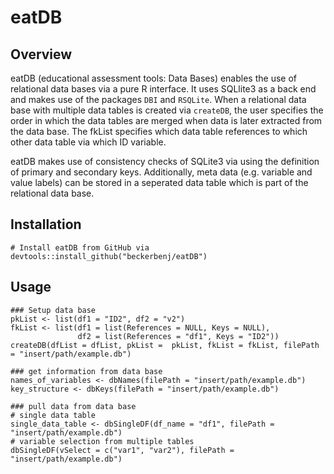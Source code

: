 # eatDB

## Overview

eatDB (educational assessment tools: Data Bases) enables the use of relational data bases via a pure R interface. It uses SQLlite3 as a back end and makes use of the packages `DBI` and `RSQLite`. When a relational data base with multiple data tables is created via `createDB`, the user specifies the order in which the data tables are merged when data is later extracted from the data base. The fkList specifies which data table references to which other data table via which ID variable.

eatDB makes use of consistency checks of SQLite3 via using the definition of primary and secondary keys. Additionally, meta data (e.g. variable and value labels) can be stored in a seperated data table which is part of the relational data base.

## Installation

```
# Install eatDB from GitHub via
devtools::install_github("beckerbenj/eatDB")
```

## Usage

```
### Setup data base
pkList <- list(df1 = "ID2", df2 = "v2")
fkList <- list(df1 = list(References = NULL, Keys = NULL),
               df2 = list(References = "df1", Keys = "ID2"))
createDB(dfList = dfList, pkList =  pkList, fkList = fkList, filePath = "insert/path/example.db")

### get information from data base
names_of_variables <- dbNames(filePath = "insert/path/example.db")
key_structure <- dbKeys(filePath = "insert/path/example.db")

### pull data from data base
# single data table
single_data_table <- dbSingleDF(df_name = "df1", filePath = "insert/path/example.db")
# variable selection from multiple tables
dbSingleDF(vSelect = c("var1", "var2"), filePath = "insert/path/example.db")
```
